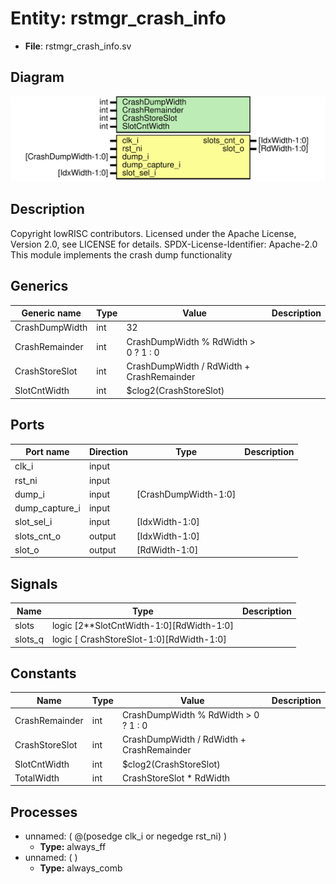 # Entity: rstmgr_crash_info

- **File**: rstmgr_crash_info.sv
## Diagram

![Diagram](rstmgr_crash_info.svg "Diagram")
## Description

 Copyright lowRISC contributors.
 Licensed under the Apache License, Version 2.0, see LICENSE for details.
 SPDX-License-Identifier: Apache-2.0
 This module implements the crash dump functionality

## Generics

| Generic name   | Type | Value                                     | Description |
| -------------- | ---- | ----------------------------------------- | ----------- |
| CrashDumpWidth | int  | 32                                        |             |
| CrashRemainder | int  | CrashDumpWidth % RdWidth > 0 ? 1 : 0      |             |
| CrashStoreSlot | int  | CrashDumpWidth / RdWidth + CrashRemainder |             |
| SlotCntWidth   | int  | $clog2(CrashStoreSlot)                    |             |
## Ports

| Port name      | Direction | Type                 | Description |
| -------------- | --------- | -------------------- | ----------- |
| clk_i          | input     |                      |             |
| rst_ni         | input     |                      |             |
| dump_i         | input     | [CrashDumpWidth-1:0] |             |
| dump_capture_i | input     |                      |             |
| slot_sel_i     | input     | [IdxWidth-1:0]       |             |
| slots_cnt_o    | output    | [IdxWidth-1:0]       |             |
| slot_o         | output    | [RdWidth-1:0]        |             |
## Signals

| Name    | Type                                     | Description |
| ------- | ---------------------------------------- | ----------- |
| slots   | logic [2**SlotCntWidth-1:0][RdWidth-1:0] |             |
| slots_q | logic [ CrashStoreSlot-1:0][RdWidth-1:0] |             |
## Constants

| Name           | Type | Value                                     | Description |
| -------------- | ---- | ----------------------------------------- | ----------- |
| CrashRemainder | int  | CrashDumpWidth % RdWidth > 0 ? 1 : 0      |             |
| CrashStoreSlot | int  | CrashDumpWidth / RdWidth + CrashRemainder |             |
| SlotCntWidth   | int  | $clog2(CrashStoreSlot)                    |             |
| TotalWidth     | int  | CrashStoreSlot * RdWidth                  |             |
## Processes
- unnamed: ( @(posedge clk_i or negedge rst_ni) )
  - **Type:** always_ff
- unnamed: (  )
  - **Type:** always_comb

